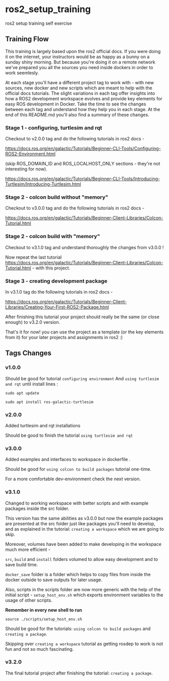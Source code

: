 # ros2_setup_training
ros2 setup training self exercise

## Training Flow
This training is largely based upon the ros2 official docs. If you were doing it on the internet, your instructors would be as happy as a bunny on a sunday shiny morning. But because you're doing it on a remote network we've prepared you all the sources you need inside dockers in order to work seemlesly. 

At each stage you'll have a different project tag to work with - with new sources, new docker and new scripts which are meant to help with the official docs tutorials. The slight variations in each tag offer insights into how a ROS2 development workspace evolves and provide key elements for easy ROS development in Docker. Take the time to see the changes between each tag and understand how they help you in each stage. At the end of this README.md you'll also find a summary of these changes. 

### Stage 1 - configuring, turtlesim and rqt
Checkout to v2.0.0 tag and do the following tutorials in ros2 docs - 

https://docs.ros.org/en/galactic/Tutorials/Beginner-CLI-Tools/Configuring-ROS2-Environment.html

(skip ROS_DOMAIN_ID and ROS_LOCALHOST_ONLY sections - they're not interesting for now). 

https://docs.ros.org/en/galactic/Tutorials/Beginner-CLI-Tools/Introducing-Turtlesim/Introducing-Turtlesim.html

### Stage 2 - colcon build without "memory" 
Checkout to v3.0.0 tag and do the following tutorials in ros2 docs - 

https://docs.ros.org/en/galactic/Tutorials/Beginner-Client-Libraries/Colcon-Tutorial.html

### Stage 2 - colcon build with "memory" 
Checkout to v3.1.0 tag and understand thoroughly the changes from v3.0.0 ! 

Now repeat the last tutorial https://docs.ros.org/en/galactic/Tutorials/Beginner-Client-Libraries/Colcon-Tutorial.html - with this project. 


### Stage 3 - creating development package
In v3.1.0 tag do the following tutorials in ros2 docs -

https://docs.ros.org/en/galactic/Tutorials/Beginner-Client-Libraries/Creating-Your-First-ROS2-Package.html

After finishing this tutorial your project should really be the same (or close enough) to v3.2.0 version. 

That's it for now! you can use the project as a template (or the key elements from it) for your later projects and assignments in ros2 :) 


## Tags Changes

### v1.0.0
Should be good for tutorial `configuring environment`
And `using turtlesim and rqt` until install lines : 
```
sudo apt update

sudo apt install ros-galactic-turtlesim
```

### v2.0.0
Added turtlesim and rqt installations 

Should be good to finish the tutorial `using turtlesim and rqt`

### v3.0.0
Added examples and interfaces to workspace in dockerfile . 

Should be good for `using colcon to build packages` tutorial one-time. 

For a more comfortable dev-environment check the next version.


### v3.1.0
Changed to working workspace with better scripts and with example packages inside the src folder.

This version has the same abilities as v3.0.0 but now the example packages are presented at the src folder just like packages you'll need to develop, and as explained in the tutorial: `creating a workspace` which we are going to skip. 

Moreover, volumes have been added to make developing in the workspace much more efficient - 


`src`, `build` and `install` folders volumed to allow easy development and to save build time. 

`docker_save` folder is a folder which helps to copy files from inside the docker outside to save outputs for later usage. 

Also, scripts in the scripts folder are now more generic with the help of the initial script - `setup_host_env.sh` which exports environment variables to the usage of other scripts. 

**Remember in every new shell to run**
```
source ./scripts/setup_host_env.sh
```

Should be good for the tutorials: `using colcon to build packages`  and `creating a package`. 

Skipping over `creating a workspace` tutorial as getting rosdep to work is not fun and not so much fascinating.


### v3.2.0
The final tutorial project after finishing the tutorial: `creating a package`. 
